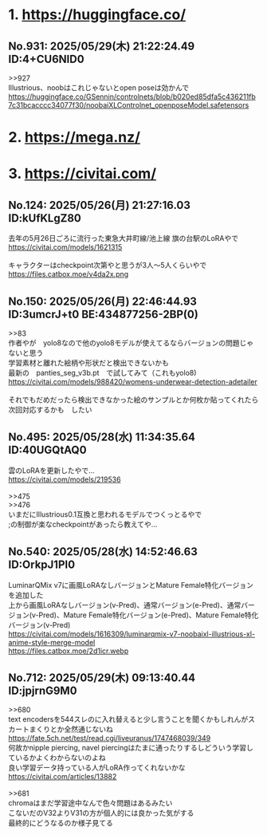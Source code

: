 # 1. https://huggingface.co/
## No.931:	2025/05/29(木) 21:22:24.49 ID:4+CU6NlD0
 \>\>927 <br> Illustrious、noobはこれじゃないとopen poseは効かんで <br> <a href='https://huggingface.co/GSennin/controlnets/blob/b020ed85dfa5c436211fb7c31bcacccc34077f30/noobaiXLControlnet_openposeModel.safetensors'>https://huggingface.co/GSennin/controlnets/blob/b020ed85dfa5c436211fb7c31bcacccc34077f30/noobaiXLControlnet_openposeModel.safetensors</a> 
<br>

# 2. https://mega.nz/
# 3. https://civitai.com/
## No.124:	2025/05/26(月) 21:27:16.03 ID:kUfKLgZ80
 去年の5月26日ごろに流行った東急大井町線/池上線 旗の台駅のLoRAやで <br> <a href='https://civitai.com/models/1621315'>https://civitai.com/models/1621315</a> <br>  <br> キャラクターはcheckpoint次第やと思うが3人〜5人くらいやで <br> <a href='https://files.catbox.moe/v4da2x.png'>https://files.catbox.moe/v4da2x.png</a> 
<br>

## No.150:	2025/05/26(月) 22:46:44.93 ID:3umcrJ+t0 BE:434877256-2BP(0)
 \>\>83 <br> 作者やが　yolo8なので他のyolo8モデルが使えてるならバージョンの問題じゃないと思う <br> 学習素材と離れた絵柄や形状だと検出できないかも <br> 最新の　panties_seg_v3b.pt　で試してみて（これもyolo8) <br> <a href='https://civitai.com/models/988420/womens-underwear-detection-adetailer'>https://civitai.com/models/988420/womens-underwear-detection-adetailer</a> <br>  <br> それでもだめだったら検出できなかった絵のサンプルとか何枚か貼ってくれたら　次回対応するかも　したい 
<br>

## No.495:	2025/05/28(水) 11:34:35.64 ID:40UGQtAQ0
 雲のLoRAを更新したやで… <br> <a href='https://civitai.com/models/219536'>https://civitai.com/models/219536</a> <br>  <br> \>\>475 <br> \>\>476 <br> いまだにIllustrious0.1互換と思われるモデルでつくっとるやで <br> ;の制御が楽なcheckpointがあったら教えてや… 
<br>

## No.540:	2025/05/28(水) 14:52:46.63 ID:OrkpJ1PI0
 LuminarQMix v7に画風LoRAなしバージョンとMature Female特化バージョンを追加した <br> 上から画風LoRAなしバージョン(v-Pred)、通常バージョン(e-Pred)、通常バージョン(v-Pred)、Mature Female特化バージョン(e-Pred)、Mature Female特化バージョン(v-Pred) <br> <a href='https://civitai.com/models/1616309/luminarqmix-v7-noobaixl-illustrious-xl-anime-style-merge-model'>https://civitai.com/models/1616309/luminarqmix-v7-noobaixl-illustrious-xl-anime-style-merge-model</a> <br> <a href='https://files.catbox.moe/2d1icr.webp'>https://files.catbox.moe/2d1icr.webp</a> 
<br>

## No.712:	2025/05/29(木) 09:13:40.44 ID:jpjrnG9M0
 \>\>680 <br> text encodersを544スレのに入れ替えると少し言うことを聞くかもしれんがスカートまくりとか全然通じないね <br> <a href='https://fate.5ch.net/test/read.cgi/liveuranus/1747468039/349'>https://fate.5ch.net/test/read.cgi/liveuranus/1747468039/349</a> <br> 何故かnipple piercing, navel piercingはたまに通ったりするしどういう学習しているかよくわからないのよね <br> 良い学習データ持っている人がLoRA作ってくれないかな <br> <a href='https://civitai.com/articles/13882'>https://civitai.com/articles/13882</a> <br>  <br> \>\>681 <br> chromaはまだ学習途中なんで色々問題はあるみたい <br> こないだのV32よりV31の方が個人的には良かった気がする <br> 最終的にどうなるのか様子見てる 
<br>

